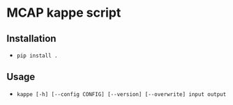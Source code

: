 # MCAP kappe script

## Installation

- `pip install .`

## Usage

- `kappe [-h] [--config CONFIG] [--version] [--overwrite] input output`
